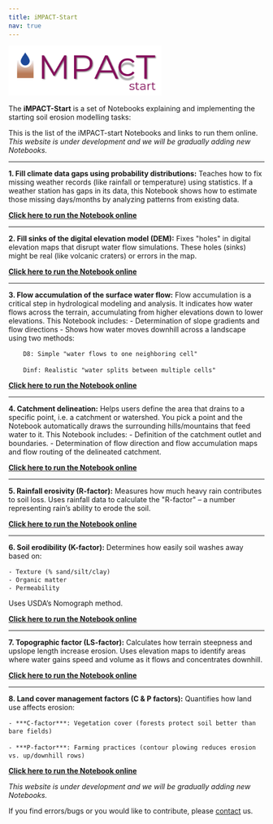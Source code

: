 ```yaml
---
title: iMPACT-Start
nav: true
---
```


<img src="images/iMPACT-Start_logo.png" alt="iMPACT-Start logo" style="width:60%;" >

The **iMPACT-Start** is a set of Notebooks explaining and implementing the starting soil erosion modelling tasks:

This is the list of the iMPACT-start Notebooks and links to run them online. *This website is under development and we will be gradually adding new Notebooks.*

---

**1. Fill climate data gaps using probability distributions:** Teaches how to fix missing weather records (like rainfall or temperature) using statistics. If a weather station has gaps in its data, this Notebook shows how to estimate those missing days/months by analyzing patterns from existing data.

[**Click here to run the Notebook online**](https://mybinder.org/v2/gh/iMPACT-erosion/iMPACT-erosion/HEAD?urlpath=notebooks/iMPACT-Start/1.Fill_climate_data_gaps.ipynb)

---

**2. Fill sinks of the digital elevation model (DEM):** Fixes "holes" in digital elevation maps that disrupt water flow simulations. These holes (sinks) might be real (like volcanic craters) or errors in the map.

[**Click here to run the Notebook online**](https://mybinder.org/v2/gh/iMPACT-erosion/iMPACT-erosion/HEAD?urlpath=notebooks/iMPACT-Start/2.Fill_sinks.ipynb)

---

**3. Flow accumulation of the surface water flow:** Flow accumulation is a critical step in hydrological modeling and analysis. It indicates how water flows across the terrain, accumulating from higher elevations down to lower elevations. This Notebook includes:
	- Determination of slope gradients and flow directions
	- Shows how water moves downhill across a landscape using two methods:

		D8: Simple "water flows to one neighboring cell"

		Dinf: Realistic "water splits between multiple cells"

[**Click here to run the Notebook online**](https://mybinder.org/v2/gh/iMPACT-erosion/iMPACT-erosion/HEAD?urlpath=notebooks/iMPACT-Start/3.Flow_accumulation.ipynb)

---

**4. Catchment delineation:** Helps users define the area that drains to a specific point, i.e. a catchment or watershed. You pick a point and the Notebook automatically draws the surrounding hills/mountains that feed water to it. This Notebook includes:
	- Definition of the catchment outlet and boundaries. 
	- Determination of flow direction and flow accumulation maps and flow routing of the delineated catchment.
	
[**Click here to run the Notebook online**](https://mybinder.org/v2/gh/iMPACT-erosion/iMPACT-erosion/HEAD?urlpath=notebooks/iMPACT-Start/4.Catchment_delineation.ipynb)

---

**5. Rainfall erosivity (R-factor):**  Measures how much heavy rain contributes to soil loss. Uses rainfall data to calculate the "R-factor" – a number representing rain’s ability to erode the soil.

[**Click here to run the Notebook online**](https://mybinder.org/v2/gh/iMPACT-erosion/iMPACT-erosion/HEAD?urlpath=notebooks/iMPACT-Start/5.Rainfall_erosivity.ipynb)  

---

**6. Soil erodibility (K-factor):**  Determines how easily soil washes away based on:

	- Texture (% sand/silt/clay)
	- Organic matter
	- Permeability
	
Uses USDA’s Nomograph method.

[**Click here to run the Notebook online**](https://mybinder.org/v2/gh/iMPACT-erosion/iMPACT-erosion/HEAD?urlpath=notebooks/iMPACT-Start/6.Soil_erdodibility.ipynb)  

---

**7. Topographic factor (LS-factor):** Calculates how terrain steepness and upslope length increase erosion. Uses elevation maps to identify areas where water gains speed and volume as it flows and concentrates downhill.

[**Click here to run the Notebook online**](https://mybinder.org/v2/gh/iMPACT-erosion/iMPACT-erosion/HEAD?urlpath=notebooks/iMPACT-Start/7.Topographic_factor.ipynb)  

---

**8. Land cover management factors (C & P factors):** Quantifies how land use affects erosion:

	- ***C-factor***: Vegetation cover (forests protect soil better than bare fields)

	- ***P-factor***: Farming practices (contour plowing reduces erosion vs. up/downhill rows)

[**Click here to run the Notebook online**](https://mybinder.org/v2/gh/iMPACT-erosion/iMPACT-erosion/HEAD?urlpath=notebooks/iMPACT-Start/8.Land_Cover_and_Practices_factors.ipynb)

*This website is under development and we will be gradually adding new Notebooks.*

If you find errors/bugs or you would like to contribute, please [contact](./contact.md/) us.
